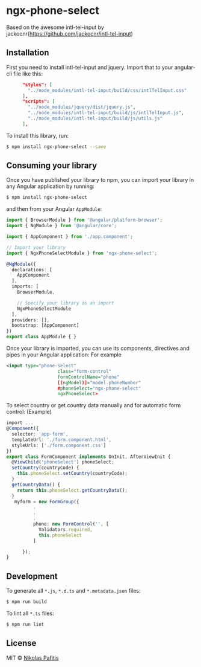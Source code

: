 # ngx-phone-select
Based on the awesome intl-tel-input by jackocnr(https://github.com/jackocnr/intl-tel-input)
## Installation
First you need to install intl-tel-input and jquery.
Import that to your angular-cli file like this:
```json
      "styles": [
        "../node_modules/intl-tel-input/build/css/intlTelInput.css"
      ],
      "scripts": [
        "../node_modules/jquery/dist/jquery.js",
        "../node_modules/intl-tel-input/build/js/intlTelInput.js",
        "../node_modules/intl-tel-input/build/js/utils.js"
      ],
```
To install this library, run:

```bash
$ npm install ngx-phone-select --save
```

## Consuming your library

Once you have published your library to npm, you can import your library in any Angular application by running:

```bash
$ npm install ngx-phone-select
```

and then from your Angular `AppModule`:

```typescript
import { BrowserModule } from '@angular/platform-browser';
import { NgModule } from '@angular/core';

import { AppComponent } from './app.component';

// Import your library
import { NgxPhoneSelectModule } from 'ngx-phone-select';

@NgModule({
  declarations: [
    AppComponent
  ],
  imports: [
    BrowserModule,

    // Specify your library as an import
    NgxPhoneSelectModule
  ],
  providers: [],
  bootstrap: [AppComponent]
})
export class AppModule { }
```

Once your library is imported, you can use its components, directives and pipes in your Angular application:
For example
```xml
<input type="phone-select"
                   class="form-control"
                   formControlName="phone"
                   [(ngModel)]="model.phoneNumber"
                   #phoneSelect="ngx-phone-select"
                   ngxPhoneSelect>
```

To select country or get country data manually and for automatic form control:
(Example)
```typescript
import ...
@Component({
  selector: 'app-form',
  templateUrl: './form.component.html',
  styleUrls: ['./form.component.css']
})
export class FormComponent implements OnInit, AfterViewInit {
  @ViewChild('phoneSelect') phoneSelect;
  setCountry(countryCode) {
    this.phoneSelect.setCountry(countryCode);
  }
  getCountryData() {
    return this.phoneSelect.getCountryData();
  }
   myform = new FormGroup({
          .
          .
          .
          phone: new FormControl('', [
            Validators.required,
            this.phoneSelect
          ]

      });
}

```
## Development

To generate all `*.js`, `*.d.ts` and `*.metadata.json` files:

```bash
$ npm run build
```

To lint all `*.ts` files:

```bash
$ npm run lint
```

## License

MIT © [Nikolas Pafitis](mailto:n.pafitis@impactechs.com)
